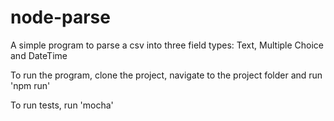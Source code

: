 # node-parse

A simple program to parse a csv into three field types: Text, Multiple Choice and DateTime

To run the program, clone the project, navigate to the project folder and run 'npm run'

To run tests, run 'mocha'

